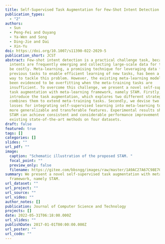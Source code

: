 ```yaml
---
title: Self-Supervised Task Augmentation for Few-Shot Intent Detection
publication_types:
  - "2"
authors:
  - Sun
  - Peng-Fei and Ouyang
  - Ya-Wen and Song
  - Ding-Jie and Dai
  - Xin-Yu
doi: https://doi.org/10.1007/s11390-022-2029-5
publication_short: JCST
abstract: Few-shot intent detection is a practical challenge task, because new
  intents are frequently emerging and collecting large-scale data for them could
  be costly. Meta-learning, a promising technique for leveraging data from
  previous tasks to enable efficient learning of new tasks, has been a popular
  way to tackle this problem. However, the existing meta-learning models have
  been evidenced to be overfitting when the meta-training tasks are
  insufficient. To overcome this challenge, we present a novel self-supervised
  task augmentation with meta-learning framework, namely STAM. Firstly, we
  introduce the task augmentation, which explores two different strategies and
  combines them to extend meta-training tasks. Secondly, we devise two auxiliary
  losses for integrating self-supervised learning into meta-learning to learn
  more generalizable and transferable features. Experimental results show that
  STAM can achieve consistent and considerable performance improvement to
  existing state-of-the-art methods on four datasets.
draft: false
featured: true
tags: []
categories: []
slides: ""
url_pdf: ""
image:
  caption: "Schematic illustration of the proposed STAM. "
  focal_point: ""
  preview_only: false
  filename: https://gitee.com/bbsngg/images/raw/master/1A9AC27A67C98E701878F2C23C6E3228.png
summary: We present a novel self-supervised task augmentation with meta-learning
  framework, namely STAM.
url_dataset: ""
url_project: ""
url_source: ""
url_video: ""
author_notes: []
publication: Journal of Computer Science and Technology
projects: []
date: 2022-05-31T06:18:00.000Z
url_slides: ""
publishDate: 2017-01-01T00:00:00.000Z
url_poster: ""
url_code: ""
---
```

